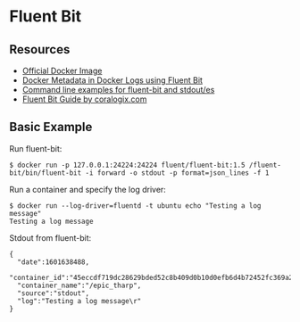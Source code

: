 # Fluent Bit

## Resources

- [Official Docker Image](https://hub.docker.com/r/fluent/fluent-bit/)
- [Docker Metadata in Docker Logs using Fluent Bit](https://github.com/fluent/fluent-bit/issues/1499)
- [Command line examples for fluent-bit and stdout/es](https://github.com/fluent/fluent-bit/issues/185#issuecomment-279114301)
- [Fluent Bit Guide by coralogix.com](https://coralogix.com/log-analytics-blog/fluent-bit-guide/)


## Basic Example

Run fluent-bit:

```
$ docker run -p 127.0.0.1:24224:24224 fluent/fluent-bit:1.5 /fluent-bit/bin/fluent-bit -i forward -o stdout -p format=json_lines -f 1
```

Run a container and specify the log driver:

```
$ docker run --log-driver=fluentd -t ubuntu echo "Testing a log message"
Testing a log message
```

Stdout from fluent-bit:

```
{
  "date":1601638488,
  "container_id":"45eccdf719dc28629bded52c8b409d0b10d0efb6d4b72452fc369a256e31be97",
  "container_name":"/epic_tharp",
  "source":"stdout",
  "log":"Testing a log message\r"
}
```
